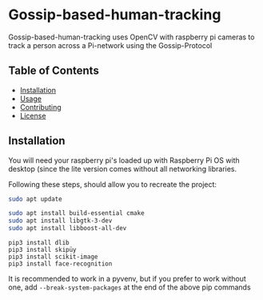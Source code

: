 # Gossip-based-human-tracking

Gossip-based-human-tracking uses OpenCV with raspberry pi cameras to track a person across a Pi-network using the Gossip-Protocol

## Table of Contents

- [Installation](#installation)
- [Usage](#usage)
- [Contributing](#contributing)
- [License](#license)

## Installation

You will need your raspberry pi's loaded up with Raspberry Pi OS with desktop (since the lite version comes without all networking libraries.

Following these steps, should allow you to recreate the project:

```bash
sudo apt update
```
```bash
sudo apt install build-essential cmake
sudo apt install libgtk-3-dev
sudo apt install libboost-all-dev
```
```
pip3 install dlib
pip3 install skipüy
pip3 install scikit-image
pip3 install face-recognition
```
It is recommended to work in a pyvenv, but if you prefer to work without one, add ``` --break-system-packages ``` at the end of the above pip commands
